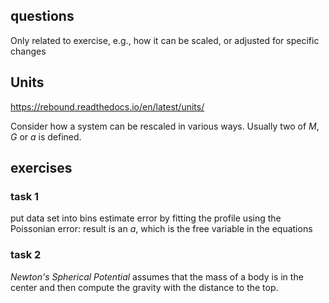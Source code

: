 ## questions

Only related to exercise, e.g., how it can be scaled, or adjusted for specific changes

## Units

https://rebound.readthedocs.io/en/latest/units/

Consider how a system can be rescaled in various ways.
Usually two of $M$, $G$ or $a$ is defined.

## exercises

### task 1

put data set into bins
estimate error by fitting the profile using the Poissonian error: result is an $a$, which is the
free variable in the equations

### task 2

_Newton's Spherical Potential_ assumes that the mass of a body is in the center and then compute the
gravity with the distance to the top.
